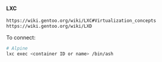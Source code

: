 #### LXC
```html
https://wiki.gentoo.org/wiki/LXC#Virtualization_concepts
https://wiki.gentoo.org/wiki/LXD
```

To connect:
```bash
# Alpine
lxc exec <container ID or name> /bin/ash
```
